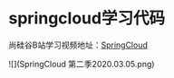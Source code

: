 # springcloud学习代码
尚硅谷B站学习视频地址：[SpringCloud](https://www.bilibili.com/video/BV18E411x7eT?p=1)

![](SpringCloud 第二季2020.03.05.png)